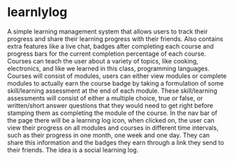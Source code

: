 # learnlylog
A simple learning management system that allows users to track their progress and share their learning progress with their friends. Also contains extra features like a live chat, badges after completing each course and progress bars for the current completion percentage of each course. Courses can teach the user about a variety of topics, like cooking, electronics, and like we learned in this class, programming languages. Courses will consist of modules, users can either view modules or complete modules to actually earn the course badge by taking a formulation of some skill/learning assessment at the end of each module. These skill/learning assessments will consist of either a multiple choice, true or false, or written/short answer questions that they would need to get right before stamping them as completing the module of the course. In the nav bar of the page there will be a learning log icon, when clicked on, the user can view their progress on all modules and courses in different time intervals, such as their progress in one month, one week and one day. They can share this information and the badges they earn through a link they send to their friends. The idea is a social learning log.
